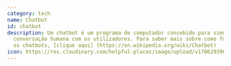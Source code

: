 ```yaml
---
category: tech
name: Chatbot
id: chatbot
description: Um chatbot é um programa de computador concebido para simular a
  conversação humana com os utilizadores. Para saber mais sobre como funcionam
  os chatbots, [clique aqui] (https://en.wikipedia.org/wiki/Chatbot)
icon: https://res.cloudinary.com/helpful-places/image/upload/v1706293966/chatbot_qow6ab.svg
---
```

